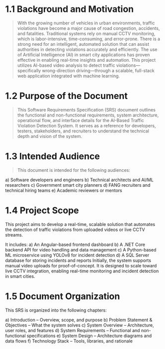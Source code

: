 # 1.1 Background and Motivation
> With the growing number of vehicles in urban environments, traffic violations have become a major cause of road congestion,
accidents, and fatalities. Traditional systems rely on manual CCTV monitoring, which is labor-intensive, time-consuming, and error-prone. 
There is a strong need for an intelligent, automated solution that can assist authorities in detecting violations accurately and efficiently.
The use of Artificial Intelligence (AI) in smart city applications has proven effective in enabling real-time insights and automation. 
This project utilizes AI-based video analysis to detect traffic violations—specifically wrong-direction driving—through a scalable, 
full-stack web application integrated with machine learning.

# 1.2 Purpose of the Document
> This Software Requirements Specification (SRS) document outlines the functional and non-functional requirements,
system architecture, operational flow, and interface details for the AI-Based Traffic Violation Detection System.
It serves as a reference for developers, testers, stakeholders, and recruiters to understand the technical depth and vision of the system.

# 1.3 Intended Audience
> This document is intended for the following audiences:

a) Software developers and engineers
b) Technical architects and AI/ML researchers
c) Government smart city planners
d) FANG recruiters and technical hiring teams
e) Academic reviewers or mentors

# 1.4 Project Scope
This project aims to develop a real-time, scalable solution that automates the detection of traffic violations from uploaded videos or live CCTV streams. 

It includes:
a) An Angular-based frontend dashboard
b) A .NET Core backend API for video handling and data management
c) A Python-based ML microservice using YOLOv8 for incident detection
d) A SQL Server database for storing incidents and reports
Initially, the system supports manual video uploads for proof-of-concept. It is designed to scale toward live CCTV integration, 
enabling real-time monitoring and incident detection in smart cities.

# 1.5 Document Organization
This SRS is organized into the following chapters:

a) Introduction – Overview, scope, and purpose
b) Problem Statement & Objectives – What the system solves
c) System Overview – Architecture, user roles, and features
d) System Requirements – Functional and non-functional specifications
e) System Design – Architecture diagrams and data flows
f) Technology Stack – Tools, libraries, and rationale



